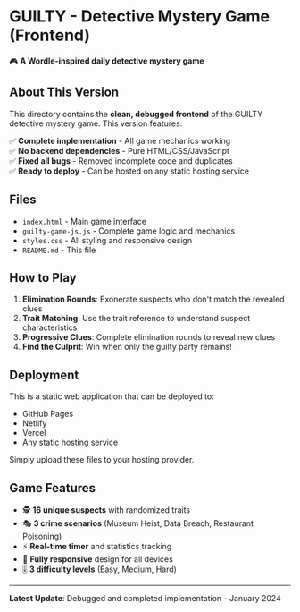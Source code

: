 # GUILTY - Detective Mystery Game (Frontend)

🎮 **A Wordle-inspired daily detective mystery game**

## About This Version

This directory contains the **clean, debugged frontend** of the GUILTY detective mystery game. This version features:

✅ **Complete implementation** - All game mechanics working  
✅ **No backend dependencies** - Pure HTML/CSS/JavaScript  
✅ **Fixed all bugs** - Removed incomplete code and duplicates  
✅ **Ready to deploy** - Can be hosted on any static hosting service  

## Files

- `index.html` - Main game interface
- `guilty-game-js.js` - Complete game logic and mechanics  
- `styles.css` - All styling and responsive design
- `README.md` - This file

## How to Play

1. **Elimination Rounds**: Exonerate suspects who don't match the revealed clues
2. **Trait Matching**: Use the trait reference to understand suspect characteristics  
3. **Progressive Clues**: Complete elimination rounds to reveal new clues
4. **Find the Culprit**: Win when only the guilty party remains!

## Deployment

This is a static web application that can be deployed to:
- GitHub Pages
- Netlify  
- Vercel
- Any static hosting service

Simply upload these files to your hosting provider.

## Game Features

- 🕵️ **16 unique suspects** with randomized traits
- 🎭 **3 crime scenarios** (Museum Heist, Data Breach, Restaurant Poisoning)  
- ⚡ **Real-time timer** and statistics tracking
- 📱 **Fully responsive** design for all devices
- 🎚️ **3 difficulty levels** (Easy, Medium, Hard)

---

**Latest Update**: Debugged and completed implementation - January 2024 